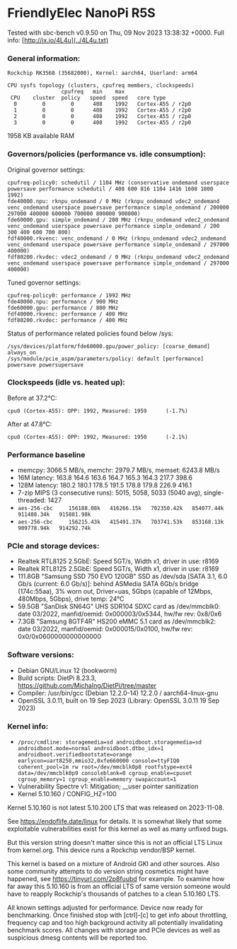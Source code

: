 # FriendlyElec NanoPi R5S

Tested with sbc-bench v0.9.50 on Thu, 09 Nov 2023 13:38:32 +0000. Full info: [http://ix.io/4L4u](../4L4u.txt)

### General information:

    Rockchip RK3568 (35682000), Kernel: aarch64, Userland: arm64
    
    CPU sysfs topology (clusters, cpufreq members, clockspeeds)
                     cpufreq   min    max
     CPU    cluster  policy   speed  speed   core type
      0        0        0      408    1992   Cortex-A55 / r2p0
      1        0        0      408    1992   Cortex-A55 / r2p0
      2        0        0      408    1992   Cortex-A55 / r2p0
      3        0        0      408    1992   Cortex-A55 / r2p0

1958 KB available RAM

### Governors/policies (performance vs. idle consumption):

Original governor settings:

    cpufreq-policy0: schedutil / 1104 MHz (conservative ondemand userspace powersave performance schedutil / 408 600 816 1104 1416 1608 1800 1992)
    fde40000.npu: rknpu_ondemand / 0 MHz (rknpu_ondemand vdec2_ondemand venc_ondemand userspace powersave performance simple_ondemand / 200000 297000 400000 600000 700000 800000 900000)
    fde60000.gpu: simple_ondemand / 200 MHz (rknpu_ondemand vdec2_ondemand venc_ondemand userspace powersave performance simple_ondemand / 200 300 400 600 700 800)
    fdf40000.rkvenc: venc_ondemand / 0 MHz (rknpu_ondemand vdec2_ondemand venc_ondemand userspace powersave performance simple_ondemand / 297000 400000)
    fdf80200.rkvdec: vdec2_ondemand / 0 MHz (rknpu_ondemand vdec2_ondemand venc_ondemand userspace powersave performance simple_ondemand / 297000 400000)

Tuned governor settings:

    cpufreq-policy0: performance / 1992 MHz
    fde40000.npu: performance / 900 MHz
    fde60000.gpu: performance / 800 MHz
    fdf40000.rkvenc: performance / 400 MHz
    fdf80200.rkvdec: performance / 400 MHz

Status of performance related policies found below /sys:

    /sys/devices/platform/fde60000.gpu/power_policy: [coarse_demand] always_on
    /sys/module/pcie_aspm/parameters/policy: default [performance] powersave powersupersave

### Clockspeeds (idle vs. heated up):

Before at 37.2°C:

    cpu0 (Cortex-A55): OPP: 1992, Measured: 1959      (-1.7%)

After at 47.8°C:

    cpu0 (Cortex-A55): OPP: 1992, Measured: 1950      (-2.1%)

### Performance baseline

  * memcpy: 3066.5 MB/s, memchr: 2979.7 MB/s, memset: 6243.8 MB/s
  * 16M latency: 163.8 164.6 163.6 164.7 165.3 164.3 217.7 398.6 
  * 128M latency: 180.2 180.1 178.5 191.5 178.8 179.8 226.9 416.1 
  * 7-zip MIPS (3 consecutive runs): 5015, 5058, 5033 (5040 avg), single-threaded: 1427
  * `aes-256-cbc     156188.08k   416266.15k   702350.42k   854077.44k   911488.34k   915881.98k`
  * `aes-256-cbc     156215.43k   415491.37k   703741.53k   853168.13k   909778.94k   914292.74k`

### PCIe and storage devices:

  * Realtek RTL8125 2.5GbE: Speed 5GT/s, Width x1, driver in use: r8169
  * Realtek RTL8125 2.5GbE: Speed 5GT/s, Width x1, driver in use: r8169
  * 111.8GB "Samsung SSD 750 EVO 120GB" SSD as /dev/sda [SATA 3.1, 6.0 Gb/s (current: 6.0 Gb/s)]: behind ASMedia SATA 6Gb/s bridge (174c:55aa), 3% worn out, Driver=uas, 5Gbps (capable of 12Mbps, 480Mbps, 5Gbps), drive temp: 24°C
  * 59.5GB "SanDisk SN64G" UHS SDR104 SDXC card as /dev/mmcblk0: date 03/2022, manfid/oemid: 0x000003/0x5344, hw/fw rev: 0x8/0x6
  * 7.3GB "Samsung 8GTF4R" HS200 eMMC 5.1 card as /dev/mmcblk2: date 03/2022, manfid/oemid: 0x000015/0x0100, hw/fw rev: 0x0/0x0600000000000000

### Software versions:

  * Debian GNU/Linux 12 (bookworm)
  * Build scripts: DietPi 8.23.3, https://github.com/MichaIng/DietPi/tree/master
  * Compiler: /usr/bin/gcc (Debian 12.2.0-14) 12.2.0 / aarch64-linux-gnu
  * OpenSSL 3.0.11, built on 19 Sep 2023 (Library: OpenSSL 3.0.11 19 Sep 2023)    

### Kernel info:

  * `/proc/cmdline: storagemedia=sd androidboot.storagemedia=sd androidboot.mode=normal androidboot.dtbo_idx=1 androidboot.verifiedbootstate=orange earlycon=uart8250,mmio32,0xfe660000 console=ttyFIQ0 coherent_pool=1m rw root=/dev/mmcblk0p8 rootfstype=ext4 data=/dev/mmcblk0p9 consoleblank=0 cgroup_enable=cpuset cgroup_memory=1 cgroup_enable=memory swapaccount=1`
  * Vulnerability Spectre v1:        Mitigation; __user pointer sanitization
  * Kernel 5.10.160 / CONFIG_HZ=100

Kernel 5.10.160 is not latest 5.10.200 LTS that was released on 2023-11-08.

See https://endoflife.date/linux for details. It is somewhat likely that some
exploitable vulnerabilities exist for this kernel as well as many unfixed bugs.

But this version string doesn't matter since this is not an official LTS Linux
from kernel.org. This device runs a Rockchip vendor/BSP kernel.

This kernel is based on a mixture of Android GKI and other sources. Also some
community attempts to do version string cosmetics might have happened, see
https://tinyurl.com/2p8fuubd for example. To examine how far away this 5.10.160
is from an official LTS of same version someone would have to reapply Rockchip's
thousands of patches to a clean 5.10.160 LTS.

All known settings adjusted for performance. Device now ready for benchmarking.
Once finished stop with [ctrl]-[c] to get info about throttling, frequency cap
and too high background activity all potentially invalidating benchmark scores.
All changes with storage and PCIe devices as well as suspicious dmesg contents
will be reported too.
